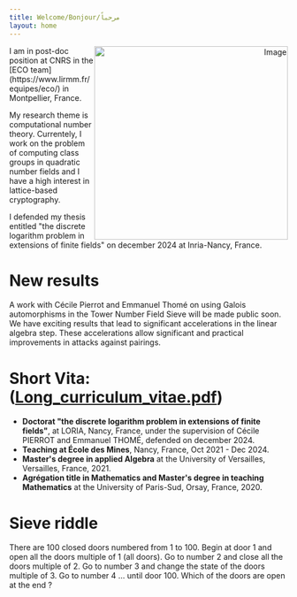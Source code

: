 ```yaml
---
title: Welcome/Bonjour/مرحباً
layout: home
---
```

<div style="text-align: right;">
<img src="{{ site.baseurl }}/assets/personal_photo.jpg" alt="Image" style="width: 350px; float: right;">
</div> 
I am in post-doc position at CNRS in the [ECO team](https://www.lirmm.fr/equipes/eco/) in Montpellier, France.

My research theme is computational number theory. Currentely, I work on the problem of computing class groups in quadratic number fields and I have a high interest in lattice-based cryptography.

I defended my thesis entitled "the discrete logarithm problem in extensions of finite fields" on december 2024 at Inria-Nancy, France.

# New results
A work with Cécile Pierrot and Emmanuel Thomé on using Galois automorphisms in the Tower Number Field Sieve will be made public soon.
We have exciting results that lead to significant accelerations in the linear algebra step. These accelerations allow significant and practical improvements in attacks against pairings.


# Short Vita: (<a href="{{ site.baseurl }}/assets/cv_en.pdf">Long_curriculum_vitae.pdf</a>)

- **Doctorat "the discrete logarithm problem in extensions of finite fields"**, at LORIA, Nancy, France, under the supervision of Cécile PIERROT and Emmanuel THOMÉ, 
defended on december 2024.
- **Teaching at École des Mines**, Nancy, France, Oct 2021 - Dec 2024.
- **Master's degree in applied Algebra** at the University of Versailles, Versailles, France, 2021.
- **Agrégation title in Mathematics and Master's degree in teaching Mathematics** at the University of Paris-Sud, Orsay, France, 2020.

# Sieve riddle
There are 100 closed doors numbered from 1 to 100. Begin at door 1 and open all the doors multiple of 1 (all doors). Go to number 2 and close all the doors multiple of 2. Go to number 3 and change the state of the doors multiple of 3. Go to number 4 ... until door 100. Which of the doors are open at the end ? 




 
